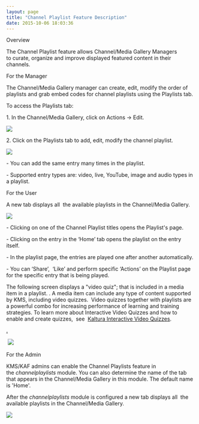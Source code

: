```yaml
---
layout: page
title: "Channel Playlist Feature Description"
date: 2015-10-06 18:03:36
---
```


<p>
    <a name="admin"></a>
  </p>
  
  <p class="mce-heading-2">
    Overview
  </p>
  
  <p>
    The Channel Playlist feature allows Channel/Media Gallery Managers to curate, organize and improve displayed featured content in their channels.
  </p>
  
  <p class="mce-heading-2">
    For the Manager
  </p>
  
  <p>
    The Channel/Media Gallery manager can create, edit, modify the order of playlists and grab embed codes for channel playlists using the Playlists tab.
  </p>
  
  <p>
    <span class="mce-procedure">To access the Playlists tab:</span>
  </p>
  
  <p>
    1. In the Channel/Media Gallery, click on Actions -> Edit.
  </p>
  
  <p>
    <img src="{{site.url}}/assets/2445">
  </p>
  
  <p>
    2. Click on the Playlists tab to add, edit, modify the channel playlist.
  </p>
  
  <p>
    <img src="{{site.url}}/assets/2446">
  </p>
  
  <p>
    - You can add the same entry many times in the playlist.
  </p>
  
  <p>
    - Supported entry types are: video, live, YouTube, image and audio types in a playlist.
  </p>
  
  <p class="mce-heading-2">
    For the User
  </p>
  
  <p>
    A new tab displays all  the available playlists in the Channel/Media Gallery.
  </p>
  
  <p>
    <img src="{{site.url}}/assets/3386">
  </p>
  
  <p>
    <span>- Clicking on one of the Channel Playlist titles </span>opens the Playlist's page.
  </p>
  
  <p>
    - Clicking on the entry in the ‘Home’ tab opens the playlist on the entry itself.
  </p>
  
  <p>
    - In the playlist page, the entries are played one after another automatically.
  </p>
  
  <p>
    - You can ‘Share’,  ‘Like’ and perform specific ‘Actions’ on the Playlist page for the specific entry that is being played.
  </p>
  
  <p>
    The following screen displays a "video quiz"; that is included in a media item in a playlist. . A media item can include any type of content supported by KMS, including video quizzes.  Video quizzes together with playlists are a powerful combo for increasing performance of learning and training strategies. To learn more about Interactive Video Quizzes and how to enable and create quizzes,  see  <a href="https://knowledge.kaltura.com/node/1677">Kaltura Interactive Video Quizzes</a>.
  </p>
  
  <p>
    <a href="https://knowledge.kaltura.com/node/1677">.</a>
  </p>
  
  <p>
     <img src="{{site.url}}/assets/3387">
  </p>
  
  <p class="mce-heading-1">
    For the Admin
  </p>
  
  <p>
    KMS/KAF admins can enable the Channel Playlists feature in the <em>channelplaylists</em> module. You can also determine the name of the tab that appears in the Channel/Media Gallery in this module. The default name is 'Home'.
  </p>
  
  <p>
    After the <em>channelplaylists</em> module is configured a new tab displays all  the available playlists in the Channel/Media Gallery.
  </p>
  
  <p>
    <img src="{{site.url}}/assets/2447">
  </p>
  
  <p>
    <span> </span>
  </p>
  
  <p>
     
  </p>